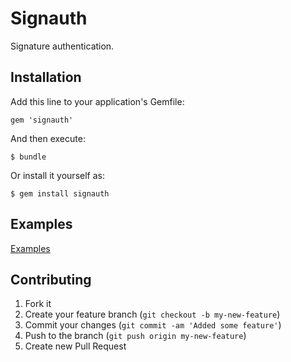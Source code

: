# Signauth

Signature authentication.

## Installation

Add this line to your application's Gemfile:

    gem 'signauth'

And then execute:

    $ bundle

Or install it yourself as:

    $ gem install signauth

## Examples

[Examples](https://github.com/arukoh/signauth/wiki/Examples)

## Contributing

1. Fork it
2. Create your feature branch (`git checkout -b my-new-feature`)
3. Commit your changes (`git commit -am 'Added some feature'`)
4. Push to the branch (`git push origin my-new-feature`)
5. Create new Pull Request
